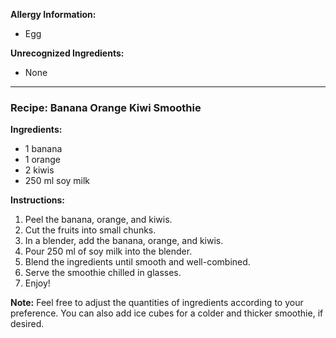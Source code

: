 **Allergy Information:**
- Egg

**Unrecognized Ingredients:**
- None

---

### Recipe: Banana Orange Kiwi Smoothie

**Ingredients:**
- 1 banana
- 1 orange
- 2 kiwis
- 250 ml soy milk

**Instructions:**
1. Peel the banana, orange, and kiwis.
2. Cut the fruits into small chunks.
3. In a blender, add the banana, orange, and kiwis.
4. Pour 250 ml of soy milk into the blender.
5. Blend the ingredients until smooth and well-combined.
6. Serve the smoothie chilled in glasses.
7. Enjoy!

**Note:** Feel free to adjust the quantities of ingredients according to your preference. You can also add ice cubes for a colder and thicker smoothie, if desired.